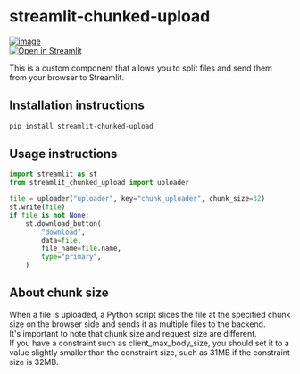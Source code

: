 # streamlit-chunked-upload

[![image](https://img.shields.io/pypi/v/streamlit-chunked-upload.svg)](https://pypi.python.org/pypi/streamlit-chunked-upload)  
[![Open in Streamlit](https://static.streamlit.io/badges/streamlit_badge_black_white.svg)](https://chunked-upload.streamlit.app/)  

This is a custom component that allows you to split files and send them from your browser to Streamlit.

## Installation instructions

```sh
pip install streamlit-chunked-upload
```

## Usage instructions

```python
import streamlit as st
from streamlit_chunked_upload import uploader

file = uploader("uploader", key="chunk_uploader", chunk_size=32)
st.write(file)
if file is not None:
    st.download_button(
        "download",
        data=file,
        file_name=file.name,
        type="primary",
    )

```

## About chunk size
When a file is uploaded, a Python script slices the file at the specified chunk size on the browser side and sends it as multiple files to the backend.  
It's important to note that chunk size and request size are different.  
If you have a constraint such as client_max_body_size, you should set it to a value slightly smaller than the constraint size, such as 31MB if the constraint size is 32MB.  
